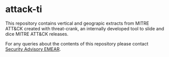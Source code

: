 # attack-ti

This repository contains vertical and geograpic extracts from MITRE ATT&CK created with threat-crank, an internally developed tool to slide and dice MITRE ATT&CK releases.

For any queries about the contents of this repository please contact [Security Advisory EMEAR](mailto:css-adv-outreach@cisco.com).
